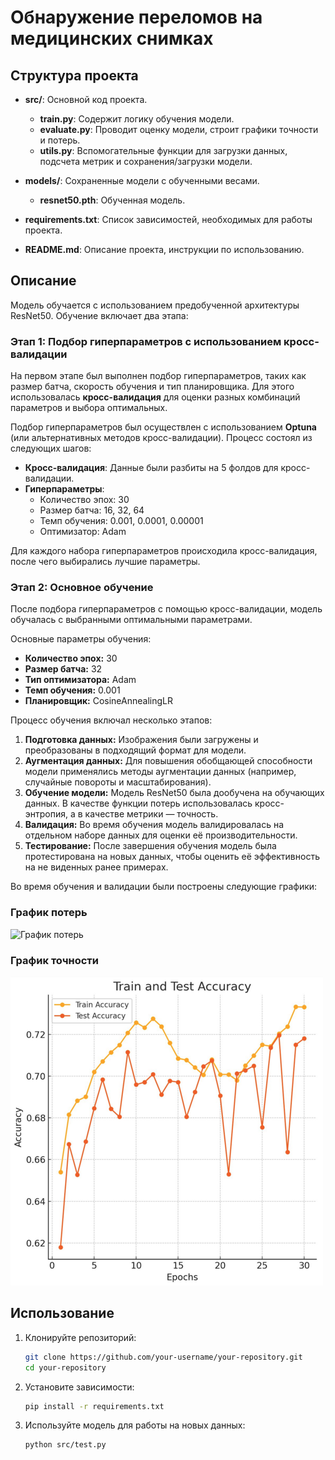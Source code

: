 # Обнаружение переломов на медицинских снимках
## Структура проекта

- **src/**: Основной код проекта.
  - **train.py**: Содержит логику обучения модели.
  - **evaluate.py**: Проводит оценку модели, строит графики точности и потерь.
  - **utils.py**: Вспомогательные функции для загрузки данных, подсчета метрик и сохранения/загрузки модели.

- **models/**: Сохраненные модели с обученными весами.
  - **resnet50.pth**: Обученная модель.

- **requirements.txt**: Список зависимостей, необходимых для работы проекта.

- **README.md**: Описание проекта, инструкции по использованию.

## Описание

Модель обучается с использованием предобученной архитектуры ResNet50. Обучение включает два этапа:

### Этап 1: Подбор гиперпараметров с использованием кросс-валидации

На первом этапе был выполнен подбор гиперпараметров, таких как размер батча, скорость обучения и тип планировщика. Для этого использовалась **кросс-валидация** для оценки разных комбинаций параметров и выбора оптимальных.

Подбор гиперпараметров был осуществлен с использованием **Optuna** (или альтернативных методов кросс-валидации). Процесс состоял из следующих шагов:

- **Кросс-валидация**: Данные были разбиты на 5 фолдов для кросс-валидации.
- **Гиперпараметры**:
  - Количество эпох: 30
  - Размер батча: 16, 32, 64
  - Темп обучения: 0.001, 0.0001, 0.00001
  - Оптимизатор: Adam

Для каждого набора гиперпараметров происходила кросс-валидация, после чего выбирались лучшие параметры.

### Этап 2: Основное обучение

После подбора гиперпараметров с помощью кросс-валидации, модель обучалась с выбранными оптимальными параметрами.

Основные параметры обучения:
- **Количество эпох:** 30
- **Размер батча:** 32
- **Тип оптимизатора:** Adam
- **Темп обучения:** 0.001
- **Планировщик:** CosineAnnealingLR

Процесс обучения включал несколько этапов:

1. **Подготовка данных:** Изображения были загружены и преобразованы в подходящий формат для модели.
2. **Аугментация данных:** Для повышения обобщающей способности модели применялись методы аугментации данных (например, случайные повороты и масштабирования).
3. **Обучение модели:** Модель ResNet50 была дообучена на обучающих данных. В качестве функции потерь использовалась кросс-энтропия, а в качестве метрики — точность.
4. **Валидация:** Во время обучения модель валидировалась на отдельном наборе данных для оценки её производительности.
5. **Тестирование:** После завершения обучения модель была протестирована на новых данных, чтобы оценить её эффективность на не виденных ранее примерах.

Во время обучения и валидации были построены следующие графики:

### График потерь

![График потерь](visualize_metrics/loss_plot.pn)

### График точности

![График точности](visualize_metrics/accuracy_plot.png)

## Использование

1. Клонируйте репозиторий:
   ```bash
   git clone https://github.com/your-username/your-repository.git
   cd your-repository
2. Установите зависимости:
   ```bash
   pip install -r requirements.txt
3. Используйте модель для работы на новых данных:
   ```bash
   python src/test.py
